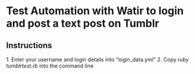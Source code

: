 <h1>Test Automation with Watir to login and post a text post on Tumblr</h1>
<h2>Instructions</h2>
1. Enter your username and login details into "login_data.yml"
2. Copy <em>ruby tumblrtest.rb</em> into the command line